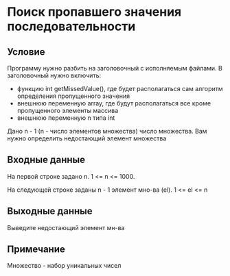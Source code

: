 # Поиск пропавшего значения последовательности

## Условие
Программу нужно разбить на заголовочный с исполняемым файлами. В заголовочный нужно включить:
- функцию int getMissedValue(), где будет располагаться сам алгоритм определения пропущенного значения
- внешнюю переменную array, где будут располагаться все кроме пропущенного элементы массива
- внешнюю переменную n типа int 

Дано n - 1 (n - число элементов множества) число множества. Вам нужно определить недостающий элемент множества

## Входные данные
На первой строке задано n. 1 <= n <= 1000.

На следующей строке заданы n - 1 элемент мно-ва (el). 1 <= el <= n

## Выходные данные
Выведите недостающий элемент мн-ва

## Примечание
Множество - набор уникальных чисел 